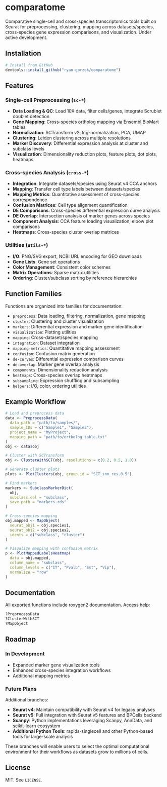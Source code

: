 # comparatome

Comparative single-cell and cross-species transcriptomics tools built on Seurat for preprocessing, clustering, mapping across datasets/species, cross-species gene expression comparisons, and visualization. Under active development.

## Installation

```r
# Install from GitHub
devtools::install_github("ryan-gorzek/comparatome")
```

## Features

### Single-cell Preprocessing (`sc-*`)
- **Data Loading & QC**: Load 10X data, filter cells/genes, integrate Scrublet doublet detection
- **Gene Mapping**: Cross-species ortholog mapping via Ensembl BioMart tables
- **Normalization**: SCTransform v2, log-normalization, PCA, UMAP
- **Clustering**: Leiden clustering across multiple resolutions
- **Marker Discovery**: Differential expression analysis at cluster and subclass levels
- **Visualization**: Dimensionality reduction plots, feature plots, dot plots, heatmaps

### Cross-species Analysis (`cross-*`)
- **Integration**: Integrate datasets/species using Seurat v4 CCA anchors
- **Mapping**: Transfer cell type labels between datasets/species
- **Mapping Metrics**: Quantitative assessment of cross-species correspondence
- **Confusion Matrices**: Cell type alignment quantification
- **DE Comparisons**: Cross-species differential expression curve analysis
- **DE Overlap**: Intersection analysis of marker genes across species
- **Component Analysis**: CCA feature loading visualization, elbow plot comparisons
- **Heatmaps**: Cross-species cluster overlap matrices

### Utilities (`utils-*`)
- **I/O**: PNG/SVG export, NCBI URL encoding for GEO downloads
- **Gene Lists**: Gene set operations
- **Color Management**: Consistent color schemes
- **Matrix Operations**: Sparse matrix utilities
- **Ordering**: Cluster/subclass sorting by reference hierarchies

## Function Families

Functions are organized into families for documentation:

- `preprocess`: Data loading, filtering, normalization, gene mapping
- `cluster`: Clustering and cluster visualization
- `markers`: Differential expression and marker gene identification
- `visualization`: Plotting utilities
- `mapping`: Cross-dataset/species mapping
- `integration`: Dataset integration
- `mapping-metrics`: Quantitative mapping assessment
- `confusion`: Confusion matrix generation
- `de-curves`: Differential expression comparison curves
- `de-overlap`: Marker gene overlap analysis
- `components`: Dimensionality reduction analysis
- `heatmaps`: Cross-species overlap heatmaps
- `subsampling`: Expression shuffling and subsampling
- `helpers`: I/O, color, ordering utilities

## Example Workflow

```r
# Load and preprocess data
data <- PreprocessData(
  data_path = "path/to/samples/",
  sample_IDs = c("Sample1", "Sample2"),
  project_name = "MyProject",
  mapping_path = "path/to/ortholog_table.txt"
)
obj <- data$obj

# Cluster with SCTransform
obj <- ClusterWithSCT(obj, resolutions = c(0.2, 0.5, 1.0))

# Generate cluster plots
plots <- PlotClusters(obj, group.id = "SCT_snn_res.0.5")

# Find markers
markers <- SubclassMarkerDict(
  obj,
  subclass.col = "subclass",
  save.path = "markers.rds"
)

# Cross-species mapping
obj.mapped <- MapObject(
  seurat_obj1 = obj.species1,
  seurat_obj2 = obj.species2,
  idents = c("subclass", "cluster")
)

# Visualize mapping with confusion matrix
p <- PlotMappedLabelsHeatmap(
  data = obj.mapped,
  column_name = "subclass",
  column_levels = c("IT", "Pvalb", "Sst", "Vip"),
  normalize = "row"
)
```

## Documentation

All exported functions include roxygen2 documentation. Access help:

```r
?PreprocessData
?ClusterWithSCT
?MapObject
```

## Roadmap

### In Development
- Expanded marker gene visualization tools
- Enhanced cross-species integration workflows
- Additional mapping metrics

### Future Plans

Additional branches:
- **Seurat v4**: Maintain compatibility with Seurat v4 for legacy analyses
- **Seurat v5**: Full integration with Seurat v5 features and BPCells backend
- **Scanpy**: Python implementations leveraging Scanpy, AnnData, and scikit-learn ecosystem
- **Additional Python Tools**: rapids-singlecell and other Python-based tools for large-scale analysis

These branches will enable users to select the optimal computational environment for their workflows as datasets grow to millions of cells.

## License

MIT. See `LICENSE`.
